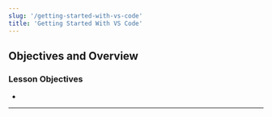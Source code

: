 ```yaml
---
slug: '/getting-started-with-vs-code'
title: 'Getting Started With VS Code'
---
```


## Objectives and Overview

### Lesson Objectives

- 

---